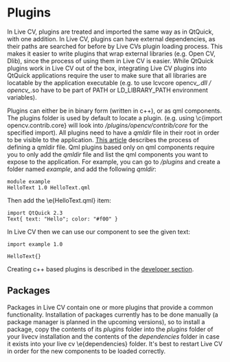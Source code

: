 # Plugins

In Live CV, plugins are treated and imported the same way as in QtQuick, with one addition. In Live CV, plugins can have
external dependencies, as their paths are searched for before by Live CVs plugin loading process. This makes it easier to
write plugins that wrap external libraries (e.g. Open CV, Dlib), since the process of using them in Live CV is easier. While
QtQuick plugins work in Live CV out of the box, integrating Live CV plugins into QtQuick applications require the
user to make sure that all libraries are locatable by the application executable (e.g. to use lcvcore
opencv_*.dll / opencv_*.so have to be part of PATH or LD_LIBRARY_PATH environment variables).

Plugins can either be in binary form (written in c++), or as qml components. The plugins folder is used by default to
locate a plugin. (e.g. using \c{import opencv.contrib.core} will look into _<livecv>/plugins/opencv/contrib/core_ for the
specified import). All plugins need to have a _qmldir_ file in their root in order to be visible to the application.
[This article](http://doc.qt.io/qt-5/qtqml-modules-qmldir.html) describes the process of defining a
qmldir file. Qml plugins based only on qml components require you to only add the _qmldir_ file and list the qml
components you want to expose to the application. For example, you can go to _<livecv>/plugins_ and create a folder
named _example_, and add the following _qmldir_:

```
module example
HelloText 1.0 HelloText.qml
```

Then add the \e{HelloText.qml} item:

```
import QtQuick 2.3
Text{ text: "Hello"; color: "#f00" }
```

In Live CV then we can use our component to see the given text:

```
import example 1.0

HelloText{}
```

Creating c++ based plugins is described in the [developer section](Creating_a_Plugin).


## Packages

Packages in Live CV contain one or more plugins that provide a common functionality. Installation of packages
currently has to be done manually (a package manager is planned in the upcoming versions), so to install a package, copy
the contents of its _plugins_ folder into the _plugins_ folder of your livecv installation and the contents of
the _dependencies_ folder in case it exists into your live cv \e{dependencies} folder. It's best to restart Live CV in
order for the new components to be loaded correctly.

